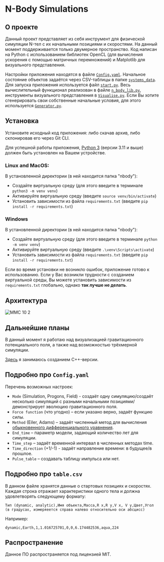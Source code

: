 # N-Body Simulations

## О проекте

Данный проект представляет из себя инструмент для физической симуляции N-тел с их начальными позициями и скоростями. На данный момент поддерживается только двумерное пространство. 
Код написан на Python с использованием библиотек OpenCL (для вычисления ускорения с помощью матричных перемножений) и Matplotlib для визуального представления.

Настройки приложения находятся в файле [`Config.yaml`](https://github.com/Sirine-Chi/N-Body-Matrix/blob/main/nbody/Config.yaml). 
Начальное состояние объектов задаётся через CSV-таблицы в папке [`systems_data`](https://github.com/Sirine-Chi/N-Body-Matrix/tree/main/nbody/systems_data). 
Для запуска приложения используется файл [`start.py`](https://github.com/Sirine-Chi/N-Body-Matrix/blob/main/nbody/start.py). 
Весь вычислительный функционал реализован в файле [`n_body_lib.py`](https://github.com/Sirine-Chi/N-Body-Matrix/blob/main/nbody/n_body_lib.py), 
инструменты визуального представления в [`Visualise.py`](https://github.com/Sirine-Chi/N-Body-Matrix/blob/main/nbody/Visualise.py). 
Если Вы хотите сгенерировать свои собственные начальные условия, для этого используется [`Generator.py`](https://github.com/Sirine-Chi/N-Body-Matrix/blob/main/nbody/Generator.py).

## Установка

Установите исходный код приложения: либо скачав архив, либо склонировав его через Git CLI.

Для успешной работы приложения, [Python 3](https://www.python.org/) (версии 3.11 и выше) должен быть установлен на Вашем устройстве.

### Linux and MacOS:

В установленной директории (в ней находится папка "nbody"):

- Создайте виртуальную среду (для этого введите в терминале `python3 -m venv venv`)
- Активируйте виртуальную среду (введите `source venv/bin/activate`)
- Установить зависимости из файла `requirements.txt` (введите `pip install -r requirements.txt`)

### Windows

В установленной директории (в ней находится папка "nbody"):

- Создайте виртуальную среду (для этого введите в терминале `python -m venv venv`)
- Активируйте виртуальную среду (введите `.\venv\Scripts\activate`)
- Установить зависимости из файла `requirements.txt` (введите `pip install -r requirements.txt`)

Если во время установки не возникло ошибок, приложение готово к использованию. Если у Вас возникли трудности с созданием виртуальной среды, Вы можете установить зависимости из `requirements.txt` глобально, однако **так лучше не делать**.

## Архитектура

![ММС 10 2](https://github.com/Sirine-Chi/N-Body-Matrix/assets/71520044/8b96fb0b-b24b-458b-8729-2494c63aa1ed)

## Дальнейшие планы

В данный момент я работаю над визуализацией гравитационного потенциального поля, а также над возможностью трёхмерной симуляции.

[Здесь](https://github.com/Sirine-Chi/n-body-simulations) я занимаюсь созданием C++-версии.

## Подробно про `Config.yaml`

Перечень возможных настроек:

- `Mode` (Simulation, Progons, Field) - создаёт одну симуляцию/создаёт несколько симуляций с разными начальными позициями/демонстрирует эволюцию гравитационного поля.
- `Force function` (что угодно) – если указано верно, задаёт функцию силы.
- `Method` (Eiler, Adams) – задаёт численный метод для вычисления [обыкновенного дифференциального уравнения](https://ru.wikipedia.org/wiki/%D0%9E%D0%B1%D1%8B%D0%BA%D0%BD%D0%BE%D0%B2%D0%B5%D0%BD%D0%BD%D0%BE%D0%B5_%D0%B4%D0%B8%D1%84%D1%84%D0%B5%D1%80%D0%B5%D0%BD%D1%86%D0%B8%D0%B0%D0%BB%D1%8C%D0%BD%D0%BE%D0%B5_%D1%83%D1%80%D0%B0%D0%B2%D0%BD%D0%B5%D0%BD%D0%B8%D0%B5).
- `End_time` – параметр модели, задающий количество лет для симуляции.
- `Time_step` – задаёт временной интервал в численных методах time.
- `Time_direction` (+1/-1) - задаёт направление времени: в будущее/в прошлое.
- `Pulse_table` – создавать таблицу импульса или нет.

## Подробно про `table.csv`

В данном файле хранятся данные о стартовых позициях и скоростях. Каждая строка отражает характеристики одного тела и должна удовлетворять следующему формату:

`Тип (dynamic, analytic),Имя объекта,Масса,R x,R y,V x, V y,Цвет,Угол (в градусах, измеряеется справа налево относительно оси абсцисс)`

Например:

`dynamic,Earth,1,1.016725701,0,0,6.174482536,aqua,224`

## Распространение

Данное ПО распространяется под лицензией MIT.
